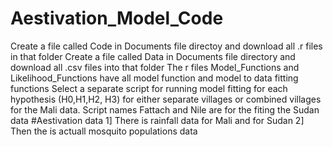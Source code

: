 # Aestivation_Model_Code
Create a file called Code in Documents file directoy and download all .r files in that folder
Create a file called Data in Documents file directory and download all .csv files into that folder
The r files Model_Functions and Likelihood_Functions have all model function and model to data fitting functions
Select a separate script for running model fitting for each hypothesis (H0,H1,H2, H3) for either separate villages or combined villages for the Mali data.
Script names Fattach and Nile are for the fiting the Sudan data
#Aestivation data
1] There is rainfall data for Mali and for Sudan
2] Then the is actuall mosquito populations data
